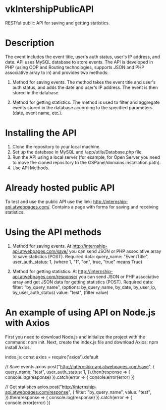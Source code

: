 # vkIntershipPublicAPI
 RESTful public API for saving and getting statistics.

# Description
 The event includes the event title, user's auth status, user's IP address, and date. API uses MySQL database to store events.
 The API is developed in PHP (using OOP and Routing technologies, supports JSON and PHP associative array to in) and provides two methods:
 
 1. Method for saving events. The method takes the event title and user's auth status, and adds the date and user's IP address. The event is then stored in the database.

 2. Method for getting statistics. The method is used to filter and aggregate events stored in the database according to the specified parameters (date, event name, etc.).

# Installing the API
 1. Clone the repository to your local machine.
 2. Set up the database in MySQL and /app/utils/Database.php file.
 3. Run the API using a local server (for example, for Open Server you need to move the cloned repository to the OSPanel/domains installation path).
 4. Use API Methods.

# Already hosted public API
 To test and use the public API use the link: http://internship-api.atwebpages.com/.
 Contains a page with forms for saving and receiving statistics.

# Using the API methods
 1. Method for saving events. At http://internship-api.atwebpages.com/save/ you can send JSON or PHP associative array to save statistics (POST).
  Required data:
  query_name: "EventTitle",
  user_auth_status: 1, (where 1, "1", "on", true, "true" means True)

 2. Method for getting statistics. At http://internship-api.atwebpages.com/response/ you can send JSON or PHP associative array and get JSON data for getting statistics (POST).
  Required data:
  filter: "by_query_name", (options: by_query_name, by_date, by_user_ip, by_user_auth_status)
  value: "test", (filter value)

# An example of using API on Node.js with Axios
 First you need to download Node.js and initialize the project with the command: npm init.
 Next, create the index.js file and download Axios: npm install Axios.
 
 index.js:
  const axios = require('axios').default

  // Save events
  axios.post("http://internship-api.atwebpages.com/save", {
    query_name: "test",
    user_auth_status: 1,
  }).then(response => {
    console.log(response)
  }).catch(error => {
    console.error(error)
  })

  // Get statistics
  axios.post("http://internship-api.atwebpages.com/response", {
    filter: "by_query_name",
    value: "test",
  }).then(response => {
    console.log(response)
  }).catch(error => {
    console.error(error)
  })